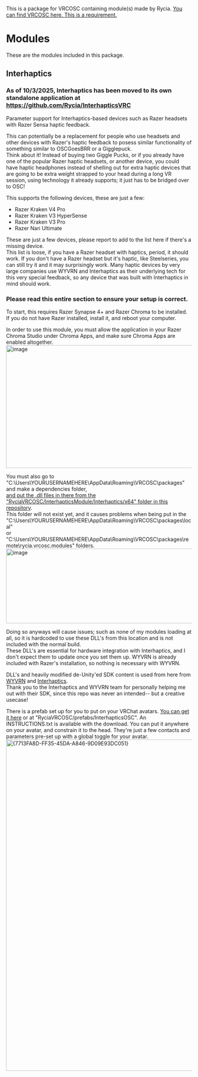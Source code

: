 This is a package for VRCOSC containing module(s) made by Rycia.
[You can find VRCOSC here. This is a requirement.](https://github.com/VolcanicArts/VRCOSC)



# Modules
These are the modules included in this package.

## Interhaptics
### As of 10/3/2025, Interhaptics has been moved to its own standalone application at https://github.com/Rycia/InterhapticsVRC

Parameter support for Interhaptics-based devices such as Razer headsets with Razer Sensa haptic feedback.  

This can potentially be a replacement for people who use headsets and other devices with Razer's haptic feedback to posess similar functionality of something similar to OSCGoesBRR or a Gigglepuck.  
Think about it! Instead of buying two Giggle Pucks, or if you already have one of the popular Razer haptic headsets, or another device, you could have haptic headphones instead of shelling out for extra haptic devices that are going to be extra weight strapped to your head during a long VR session, using technology it already supports; it just has to be bridged over to OSC!

This supports the following devices, these are just a few:
- Razer Kraken V4 Pro
- Razer Kraken V3 HyperSense
- Razer Kraken V3 Pro
- Razer Nari Ultimate

These are just a few devices, please report to add to the list here if there's a missing device.  
This list is loose, if you have a Razer headset with haptics, period, it should work. If you don't have a Razer headset but it's haptic, like Steelseries, you can still try it and it may surprisingly work. Many haptic devices by very large companies use WYVRN and Interhaptics as their underlying tech for this very special feedback, so any device that was built with Interhaptics in mind should work.


### Please read this entire section to ensure your setup is correct.  
To start, this requires Razer Synapse 4+ and Razer Chroma to be installed. If you do not have Razer installed, install it, and reboot your computer.

In order to use this module, you must allow the application in your Razer Chroma Studio under Chroma Apps, and make sure Chroma Apps are enabled altogether.
<img width="1282" height="332" alt="image" src="https://github.com/user-attachments/assets/b94ff12b-d0e7-491b-bbfb-f39fc1c3b5d8" />

You must also go to "C:\Users\YOURUSERNAMEHERE\AppData\Roaming\VRCOSC\packages\" and make a dependencies folder,  
[ and put the .dll files in there from the "RyciaVRCOSC/InterhapticsModule/Interhaptics/x64" folder in this repository](https://github.com/Rycia/RyciaVRCOSC/tree/bbfa93afb60947bf4dff0e267d0e309264a50f71/RyciaVRCOSC/InterhapticsModule/Interhaptics/x64).  
This folder will not exist yet, and it causes problems when being put in the  
"C:\Users\YOURUSERNAMEHERE\AppData\Roaming\VRCOSC\packages\local"  
or  
"C:\Users\YOURUSERNAMEHERE\AppData\Roaming\VRCOSC\packages\remote\rycia.vrcosc.modules" folders.
<img width="665" height="202" alt="image" src="https://github.com/user-attachments/assets/ddab85c8-756c-4897-ba06-c6113baf21d8" />  

Doing so anyways will cause issues; such as none of my modules loading at all, so it is hardcoded to use these DLL's from this location and is not included with the normal build.  
These DLL's are essential for hardware integration with Interhaptics, and I don't expect them to update once you set them up.
WYVRN is already included with Razer's installation, so nothing is necessary with WYVRN.

DLL's and heavily modified de-Unity'ed SDK content is used from here from [WYVRN](https://doc.wyvrn.com/docs/wyvrn-sdk/unity/) and [Interhaptics](https://doc.wyvrn.com/docs/interhaptics-sdk/haptics-sdk-for-game-engines/key-concepts/).  
Thank you to the Interhaptics and WYVRN team for personally helping me out with their SDK, since this repo was never an intended-- but a creative usecase!

There is a prefab set up for you to put on your VRChat avatars. [You can get it here](https://github.com/Rycia/RyciaVRCOSC/tree/90c7d83ed2fec07f5618fc01a627d9662fa40b93/RyciaVRCOSC/prefabs) or at "RyciaVRCOSC/prefabs/InterhapticsOSC". An INSTRUCTIONS.txt is available with the download. You can put it anywhere on your avatar, and constrain it to the head. They're just a few contacts and parameters pre-set up with a global toggle for your avatar.
<img width="1320" height="896" alt="{7713FA8D-FF35-45DA-A846-9D09E93DC051}" src="https://github.com/user-attachments/assets/ddbf8960-651a-4aa7-be0b-94028cc81547" />

